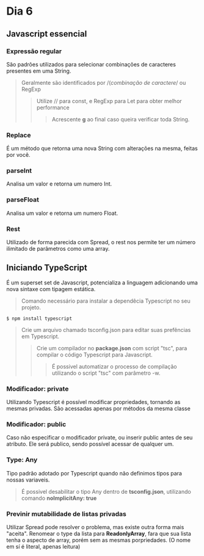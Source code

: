 # Dia 6

## Javascript essencial
### Expressão regular
São padrões utilizados para selecionar combinações de caracteres presentes em uma String.
> Geralmente são identificados por /(*combinação de caractere*/ ou RegExp
>> Utilize // para const, e RegExp para Let para obter melhor performance
>>> Acrescente **g** ao final caso queira verificar toda String.

### Replace
É um método que retorna uma nova String com alterações na mesma, feitas por você.

### parseInt
Analisa um valor e retorna um numero Int.

### parseFloat
Analisa um valor e retorna um numero Float.

### Rest
Utilizado de forma parecida com Spread, o rest nos permite ter um número ilimitado de parâmetros como uma array.

## Iniciando TypeScript
É um superset set de Javascript, potencializa a linguagem adicionando uma nova sintaxe com tipagem estática.
> Comando necessário para instalar a dependêcia Typescript no seu projeto.
```
$ npm install typescript
```
> Crie um arquivo chamado tsconfig.json para editar suas prefências em Typescript.
>> Crie um compilador no **package.json** com script "tsc", para compilar o código Typescript para Javascript.
>>> É possivel automatizar o processo de compilação utilizando o script "tsc" com parâmetro -w.

### Modificador: private
Utilizando Typescript é possível modificar propriedades, tornando as mesmas privadas. São acessadas apenas por métodos da mesma classe

### Modificador: public
Caso não especificar o modificador private, ou inserir public antes de seu atributo. Ele será publico, sendo possível acessar de qualquer um.

### Type: Any
Tipo padrão adotado por Typescript quando não definimos tipos para nossas variaveis.
> É possivel desabilitar o tipo Any dentro de **tsconfig.json**, utilizando comando **noImplicitAny: true**

### Previnir mutabilidade de listas privadas
Utilizar Spread pode resolver o problema, mas existe outra forma mais "aceita". Renomear o type da lista para **ReadonlyArray**, fara que sua lista tenha o aspecto de array, porém sem as mesmas porpriedades. (O nome em sí é literal, apenas leitura) 

